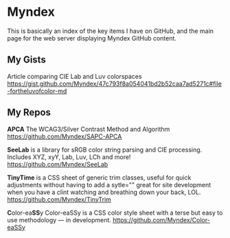 # Myndex
This is basically an index of the key items I have on GitHub, and the main page for the web server displaying Myndex GitHub content.
 
 ## My Gists
 
 Article comparing CIE Lab and Luv colorspaces
 https://gist.github.com/Myndex/47c793f8a054041bd2b52caa7ad5271c#file-fortheluvofcolor-md
 
 
 ## My Repos
 
 **APCA** The WCAG3/Silver Contrast Method and Algorithm
 https://github.com/Myndex/SAPC-APCA
 
 **SeeLab** is a library for sRGB color string parsing and CIE processing. Includes XYZ, xyY, Lab, Luv, LCh and more!
 https://github.com/Myndex/SeeLab
 
 **TinyTime** is a CSS sheet of generic trim classes, useful for quick adjustments without having to add a sytle="" great for site development when you have a clint watching and breathing down your back, LOL.
 https://github.com/Myndex/TinyTrim
 
 **C**olor-ea**SS**y Color-eaSSy is a CSS color style sheet with a terse but easy to use methodology — in development.
 https://github.com/Myndex/Color-eaSSy
 
